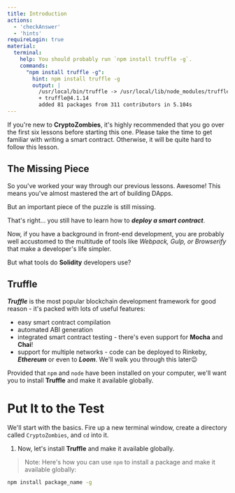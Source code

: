 ```yaml
---
title: Introduction
actions:
  - 'checkAnswer'
  - 'hints'
requireLogin: true
material:
  terminal:
    help: You should probably run `npm install truffle -g`.
    commands:
      "npm install truffle -g":
        hint: npm install truffle -g
        output: |
          /usr/local/bin/truffle -> /usr/local/lib/node_modules/truffle/build/cli.bundled.js
          + truffle@4.1.14
          added 81 packages from 311 contributors in 5.104s
---
```


If you're new to **CryptoZombies**, it's highly recommended that you go over the first six lessons before starting this one. Please take the time to get familiar with writing a smart contract. Otherwise, it will be quite hard to follow this lesson.

## The Missing Piece

So you've worked your way through our previous lessons. Awesome! This means you've almost mastered the art of building DApps.

But an important piece of the puzzle is still missing.

That's right... you still have to learn how to **_deploy a smart contract_**.

Now, if you have a background in front-end development, you are probably well accustomed to the multitude of tools like *Webpack, Gulp, or Browserify* that make a developer's life simpler.

But what tools do **Solidity** developers use?

## Truffle

**_Truffle_** is the most popular blockchain development framework for good reason - it's packed with lots of useful features:

- easy smart contract compilation
- automated ABI generation
- integrated smart contract testing - there's even support for **Mocha** and **Chai**!
- support for multiple networks - code can be deployed to Rinkeby, **_Ethereum_** or even to **_Loom_**. We'll walk you through this later😉

Provided that `npm` and `node` have been installed on your computer, we'll want you to install **Truffle** and make it available globally.

# Put It to the Test

We'll start with the basics. Fire up a new terminal window, create a directory called `CryptoZombies`, and `cd` into it.

1. Now, let's install **Truffle** and make it available globally.
> Note: Here's how you can use `npm` to install a package and make it available globally:

 ```bash
 npm install package_name -g
 ```
